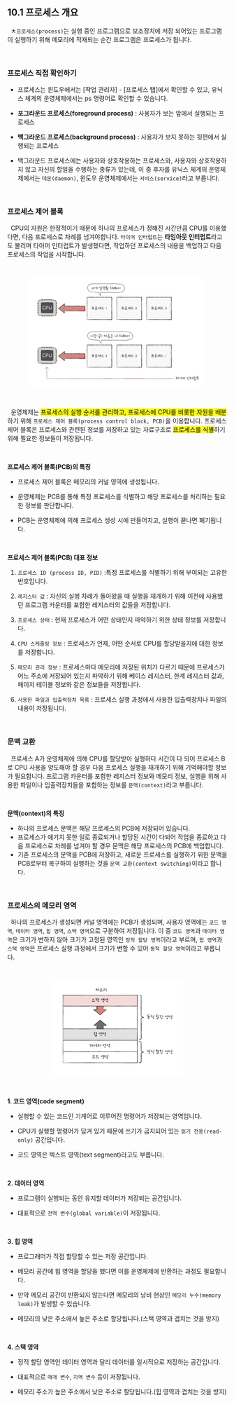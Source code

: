 ## 10.1 프로세스 개요

&nbsp;&nbsp;ㅊ`프로세스(process)`는 실행 중인 프로그램으로 보조장치에 저장 되어있는 프로그램이 실행하기 위해 메모리에 적재되는 순간 프로그램은 프로세스가 됩니다.

<br>

### 프로세스 직접 확인하기

- 프로세스는 윈도우에서는 [작업 관리자] - [프로세스 탭]에서 확인할 수 있고, 유닉스 체계의 운영체제에서는 ps 명령어로 확인할 수 있습니다.

- **포그라운드 프로세스(foreground process)** : 사용자가 보는 앞에서 실행되는 프로세스

- **백그라운드 프로세스(background process)** : 사용자가 보지 못하는 뒷편에서 실행되는 프로세스

- 백그라운드 프로세스에는 사용자와 상호작용하는 프로세스와, 사용자와 상호작용하지 않고 자신의 할일을 수행하는 종류가 있는데, 이 중 후자를 유닉스 체계의 운영체제에서는 `데몬(daemon)`, 윈도우 운영체제에서는 `서비스(service)`라고 부릅니다.

<br>

### 프로세스 제어 블록

&nbsp;&nbsp;CPU의 자원은 한정적이기 때문에 하나의 프로세스가 정해진 시간만큼 CPU를 이용했다면, 다음 프로세스로 차례를 넘겨야합니다. `타이머 인터럽트`는 **타임아웃 인터럽트**라고도 불리며 타이머 인터럽트가 발생했다면, 작업하던 프로세스의 내용을 백업하고 다음 프로세스의 작업을 시작합니다.

<br>

<figure align="center">
  <img src="../images/%ED%83%80%EC%9D%B4%EB%A8%B8%EC%9D%B8%ED%84%B0%EB%9F%BD%ED%8A%B8.jpg" style="width: 400px" />
</figure>

<br>

&nbsp;&nbsp;운영체제는 <mark>프로세스의 실행 순서를 관리하고, 프로세스에 CPU를 비롯한 자원을 배분</mark>하기 위해 `프로세스 제어 블록(process control block, PCB)`을 이용합니다. 프로세스 제어 블록은 프로세스와 관련된 정보를 저장하고 있는 자료구조로 <mark>프로세스를 식별</mark>하기 위해 필요한 정보들이 저장됩니다.

<br>

**프로세스 제어 블록(PCB)의 특징**

- 프로세스 제어 블록은 메모리의 커널 영역에 생성됩니다.

- 운영체제는 PCB를 통해 특정 프로세스를 식별하고 해당 프로세스를 처리하는 필요한 정보를 판단합니다.

- PCB는 운영체제에 의해 프로세스 생성 시에 만들어지고, 실행이 끝나면 폐기됩니다.

<br>

**프로세스 제어 블록(PCB) 대표 정보**

1. `프로세스 ID (process ID, PID)` :특정 프로세스를 식별하기 위해 부여되는 고유한 번호입니다.

2. `레지스터 값` : 자신의 실행 차례가 돌아왔을 때 실행을 재개하기 위해 이전에 사용했던 프로그램 카운터를 포함한 레지스터의 값들을 저장합니다.

3. `프로세스 상태` : 현재 프로세스가 어떤 상태인지 파악하기 위한 상태 정보를 저장합니다.

4. `CPU 스케줄링 정보` : 프로세스가 언제, 어떤 순서로 CPU를 할당받을지에 대한 정보를 저장합니다.

5. `메모리 관리 정보` : 프로세스마다 메모리에 저장된 위치가 다르기 때문에 프로세스가 어느 주소에 저장되어 있는지 파악하기 위해 베이스 레지스터, 한계 레지스터 값과, 페이지 테이블 정보와 같은 정보들을 저장합니다.

6. `사용한 파일과 입출력장치 목록` : 프로세스 실행 과정에서 사용한 입출력장치나 파일의 내용이 저장됩니다.

<br>

### 문맥 교환

&nbsp;&nbsp;프로세스 A가 운영체제에 의해 CPU를 할당받아 실행하다 시간이 다 되어 프로세스 B로 CPU 사용을 양도해야 할 경우 다음 프로세스 실행을 재개하기 위해 기억해야할 정보가 필요합니다. 프로그램 카운터를 포함한 레지스터 정보와 메모리 정보, 실행을 위해 사용한 파일이나 입출력장치들을 포함하는 정보를 `문맥(context)`라고 부릅니다.

<br>

**문맥(context)의 특징**

- 하나의 프로세스 문맥은 해당 프로세스의 PCB에 저장되어 있습니다.
- 프로세스가 예기치 못한 일로 종료되거나 할당된 시간이 다되어 작업을 종료하고 다음 프로세스로 차례를 넘겨야 할 경우 문맥은 해당 프로세스의 PCB에 백업합니다.
- 기존 프로세스의 문맥을 PCB에 저장하고, 새로운 프로세스를 실행하기 위한 문맥을 PCB로부터 복구하여 실행하는 것을 `문맥 교환(context switching)`이라고 합니다.

<br>

### 프로세스의 메모리 영역

&nbsp;&nbsp;하나의 프로세스가 생성되면 커널 영역에는 PCB가 생성되며, 사용자 영역에는 `코드 영역`, `데이터 영역`, `힙 영역`, `스택 영역`으로 구분하여 저장됩니다. 이 중 `코드 영역`과 `데이터 영역`은 크기가 변하지 않아 크기가 고정된 영역인 `정적 할당 영역`이라고 부르며, `힙 영역`과 `스택 영역`은 프로세스 실행 과정에서 크기가 변할 수 있어 `동적 할당 영역`이라고 부릅니다.

<br>

<figure align="center">
  <img src="../images/%ED%94%84%EB%A1%9C%EC%84%B8%EC%8A%A4%EB%A9%94%EB%AA%A8%EB%A6%AC%EC%98%81%EC%97%AD.jpg" style="width: 300px" />
</figure>

<br>

**1. 코드 영역(code segment)**

- 실행할 수 있는 코드인 기계어로 이루어진 명령어가 저장되는 영역입니다.

- CPU가 실행할 명령어가 담겨 있기 때문에 쓰기가 금지되어 있는 `읽기 전용(read-only)` 공간입니다.

- 코드 영역은 텍스트 영역(text segment)라고도 부릅니다.

<br>

**2. 데이터 영역**

- 프로그램이 실행되는 동안 유지할 데이터가 저장되는 공간입니다.

- 대표적으로 `전역 변수(global variable)`이 저장됩니다.

<br>

**3. 힙 영역**

- 프로그래머가 직접 할당할 수 있는 저장 공간입니다.

- 메모리 공간에 힙 영역을 할당을 했다면 이를 운영체제에 반환하는 과정도 필요합니다.

- 만약 메모리 공간이 반환되지 않는다면 메모리의 낭비 현상인 `메모리 누수(memory leak)`가 발생할 수 있습니다.

- 메모리의 낮은 주소에서 높은 주소로 할당됩니다.(스택 영역과 겹치는 것을 방지)

<br>

**4. 스택 영역**

- 정적 할당 영역인 데이터 영역과 달리 데이터를 일시적으로 저장하는 공간입니다.

- 대표적으로 `매개 변수`, `지역 변수` 등이 저장됩니다.

- 메모리 주소가 높은 주소에서 낮은 주소로 할당됩니다.(힙 영역과 겹치는 것을 방지)

<br>
